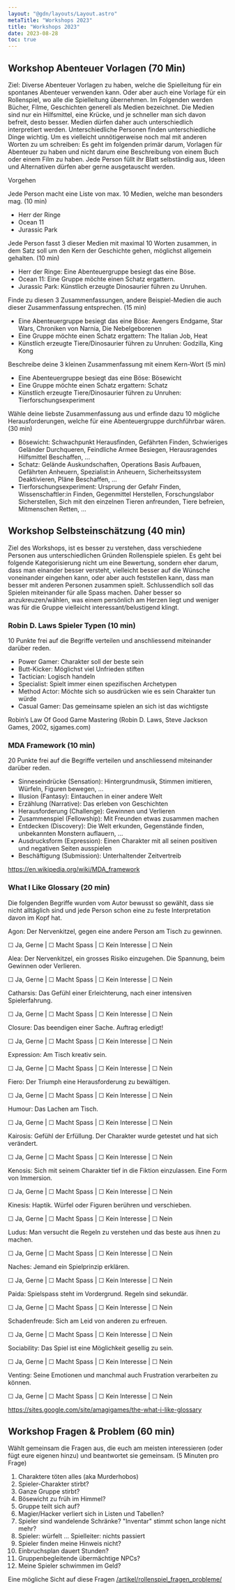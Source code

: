 ```yaml
---
layout: "@gdn/layouts/Layout.astro"
metaTitle: "Workshops 2023"
title: "Workshops 2023"
date: 2023-08-28
toc: true
---
```


## Workshop Abenteuer Vorlagen (70 Min)

Ziel: Diverse Abenteuer Vorlagen zu haben, welche die Spielleitung für ein spontanes Abenteuer verwenden kann. Oder aber auch eine Vorlage für ein Rollenspiel, wo alle die Spielleitung übernehmen.
Im Folgenden werden Bücher, Filme, Geschichten generell als Medien bezeichnet. Die Medien sind nur ein Hilfsmittel, eine Krücke, und je schneller man sich davon befreit, desto besser. Medien dürfen daher auch unterschiedlich interpretiert werden. Unterschiedliche Personen finden unterschiedliche Dinge wichtig. Um es vielleicht unnötigerweise noch mal mit anderen Worten zu um schreiben: Es geht im folgenden primär darum, Vorlagen für Abenteuer zu haben und nicht darum eine Beschreibung von einem Buch oder einem Film zu haben.
Jede Person füllt ihr Blatt selbständig aus, Ideen und Alternativen dürfen aber gerne ausgetauscht werden.

Vorgehen

Jede Person macht eine Liste von max. 10 Medien, welche man besonders mag. (10 min)

- Herr der Ringe
- Ocean 11
- Jurassic Park

Jede Person fasst 3 dieser Medien mit maximal 10 Worten zusammen, in dem Satz soll um den Kern der Geschichte gehen, möglichst allgemein gehalten. (10 min)

- Herr der Ringe: Eine Abenteuergruppe besiegt das eine Böse.
- Ocean 11: Eine Gruppe möchte einen Schatz ergattern.
- Jurassic Park: Künstlich erzeugte Dinosaurier führen zu Unruhen.

Finde zu diesen 3 Zusammenfassungen, andere Beispiel-Medien die auch dieser Zusammenfassung entsprechen. (15 min)

- Eine Abenteuergruppe besiegt das eine Böse: Avengers Endgame, Star Wars, Chroniken von Narnia, Die Nebelgeborenen
- Eine Gruppe möchte einen Schatz ergattern: The Italian Job, Heat
- Künstlich erzeugte Tiere/Dinosaurier führen zu Unruhen: Godzilla, King Kong

Beschreibe deine 3 kleinen Zusammenfassung mit einem Kern-Wort (5 min)

- Eine Abenteuergruppe besiegt das eine Böse: Bösewicht
- Eine Gruppe möchte einen Schatz ergattern: Schatz
- Künstlich erzeugte Tiere/Dinosaurier führen zu Unruhen: Tierforschungsexperiment

Wähle deine liebste Zusammenfassung aus und erfinde dazu 10 mögliche Herausforderungen, welche für eine Abenteuergruppe durchführbar wären. (30 min)

- Bösewicht: Schwachpunkt Herausfinden, Gefährten Finden, Schwieriges Geländer Durchqueren, Feindliche Armee Besiegen, Herausragendes Hilfsmittel Beschaffen, ...
- Schatz: Gelände Auskundschaften, Operations Basis Aufbauen, Gefährten Anheuern, Spezialist:in Anheuern, Sicherheitssystem Deaktivieren, Pläne Beschaffen, ...
- Tierforschungsexperiment: Ursprung der Gefahr Finden, Wissenschaftler:in Finden, Gegenmittel Herstellen, Forschungslabor Sicherstellen, Sich mit den einzelnen Tieren anfreunden, Tiere befreien, Mitmenschen Retten, ...

## Workshop Selbsteinschätzung (40 min)

Ziel des Workshops, ist es besser zu verstehen, dass verschiedene Personen aus unterschiedlichen Gründen Rollenspiele spielen. Es geht bei folgende Kategorisierung nicht um eine Bewertung, sondern eher darum, dass man einander besser versteht, vielleicht besser auf die Wünsche voneinander eingehen kann, oder aber auch feststellen kann, dass man besser mit anderen Personen zusammen spielt. Schlussendlich soll das Spielen miteinander für alle Spass machen. Daher besser so anzukreuzen/wählen, was einem persönlich am Herzen liegt und weniger was für die Gruppe vielleicht interessant/belustigend klingt.

### Robin D. Laws Spieler Typen (10 min)

10 Punkte frei auf die Begriffe verteilen und anschliessend miteinander darüber reden.
- Power Gamer: Charakter soll der beste sein
- Butt-Kicker: Möglichst viel Unfrieden stiften
- Tactician: Logisch handeln
- Specialist: Spielt immer einen spezifischen Archetypen
- Method Actor: Möchte sich so ausdrücken wie es sein Charakter tun würde
- Casual Gamer: Das gemeinsame spielen an sich ist das wichtigste

Robin’s Law Of Good Game Mastering (Robin D. Laws, Steve Jackson Games, 2002, sjgames.com)

### MDA Framework (10 min)

20 Punkte frei auf die Begriffe verteilen und anschliessend miteinander darüber reden.

- Sinneseindrücke (Sensation): Hintergrundmusik, Stimmen imitieren, Würfeln, Figuren bewegen, …
- Illusion (Fantasy): Eintauchen in einer andere Welt
- Erzählung (Narrative): Das erleben von Geschichten
- Herausforderung (Challenge): Gewinnen und Verlieren
- Zusammenspiel (Fellowship): Mit Freunden etwas zusammen machen
- Entdecken (Discovery): Die Welt erkunden, Gegenstände finden, unbekannten Monstern auflauern, …
- Ausdrucksform (Expression): Einen Charakter mit all seinen positiven und negativen Seiten ausspielen
- Beschäftigung (Submission): Unterhaltender Zeitvertreib

https://en.wikipedia.org/wiki/MDA_framework

### What I Like Glossary (20 min)

Die folgenden Begriffe wurden vom Autor bewusst so gewählt, dass sie nicht alltäglich sind und jede Person schon eine zu feste Interpretation davon im Kopf hat.

Agon: Der Nervenkitzel, gegen eine andere Person am Tisch zu gewinnen.

☐ Ja, Gerne | ☐ Macht Spass | ☐ Kein Interesse | ☐ Nein

Alea: Der Nervenkitzel, ein grosses Risiko einzugehen. Die Spannung, beim Gewinnen oder Verlieren.

☐ Ja, Gerne | ☐ Macht Spass | ☐ Kein Interesse | ☐ Nein

Catharsis: Das Gefühl einer Erleichterung, nach einer intensiven Spielerfahrung.

☐ Ja, Gerne | ☐ Macht Spass | ☐ Kein Interesse | ☐ Nein

Closure: Das beendigen einer Sache. Auftrag erledigt!

☐ Ja, Gerne | ☐ Macht Spass | ☐ Kein Interesse | ☐ Nein

Expression: Am Tisch kreativ sein.

☐ Ja, Gerne | ☐ Macht Spass | ☐ Kein Interesse | ☐ Nein

Fiero: Der Triumph eine Herausforderung zu bewältigen.

☐ Ja, Gerne | ☐ Macht Spass | ☐ Kein Interesse | ☐ Nein

Humour: Das Lachen am Tisch.

☐ Ja, Gerne | ☐ Macht Spass | ☐ Kein Interesse | ☐ Nein

Kairosis: Gefühl der Erfüllung. Der Charakter wurde getestet und hat sich verändert.

☐ Ja, Gerne | ☐ Macht Spass | ☐ Kein Interesse | ☐ Nein

Kenosis: Sich mit seinem Charakter tief in die Fiktion einzulassen. Eine Form von Immersion.

☐ Ja, Gerne | ☐ Macht Spass | ☐ Kein Interesse | ☐ Nein

Kinesis: Haptik. Würfel oder Figuren berühren und verschieben.

☐ Ja, Gerne | ☐ Macht Spass | ☐ Kein Interesse | ☐ Nein

Ludus: Man versucht die Regeln zu verstehen und das beste aus ihnen zu machen.

☐ Ja, Gerne | ☐ Macht Spass | ☐ Kein Interesse | ☐ Nein

Naches: Jemand ein Spielprinzip erklären.

☐ Ja, Gerne | ☐ Macht Spass | ☐ Kein Interesse | ☐ Nein

Paida: Spielspass steht im Vordergrund. Regeln sind sekundär.

☐ Ja, Gerne | ☐ Macht Spass | ☐ Kein Interesse | ☐ Nein

Schadenfreude: Sich am Leid von anderen zu erfreuen.

☐ Ja, Gerne | ☐ Macht Spass | ☐ Kein Interesse | ☐ Nein

Sociability: Das Spiel ist eine Möglichkeit gesellig zu sein.

☐ Ja, Gerne | ☐ Macht Spass | ☐ Kein Interesse | ☐ Nein

Venting: Seine Emotionen und manchmal auch Frustration verarbeiten zu können.

☐ Ja, Gerne | ☐ Macht Spass | ☐ Kein Interesse | ☐ Nein

https://sites.google.com/site/amagigames/the-what-i-like-glossary

## Workshop Fragen & Problem (60 min)

Wählt gemeinsam die Fragen aus, die euch am meisten interessieren (oder fügt eure eigenen hinzu) und beantwortet sie gemeinsam. (5 Minuten pro Frage)

1. Charaktere töten alles (aka Murderhobos)
2. Spieler-Charakter stirbt?
3. Ganze Gruppe stirbt?
4. Bösewicht zu früh im Himmel?
5. Gruppe teilt sich auf?
6. Magier/Hacker verliert sich in Listen und Tabellen?
7. Spieler sind wandelende Schränke? "Inventar" stimmt schon lange nicht mehr?
8. Spieler: würfelt ... Spielleiter: nichts passiert
9. Spieler finden meine Hinweis nicht?
10. Einbruchsplan dauert Stunden?
11. Gruppenbegleitende übermächtige NPCs?
12. Meine Spieler schwimmen im Geld?

Eine mögliche Sicht auf diese Fragen
[/artikel/rollenspiel_fragen_probleme/](/artikel/rollenspiel_fragen_probleme/)

